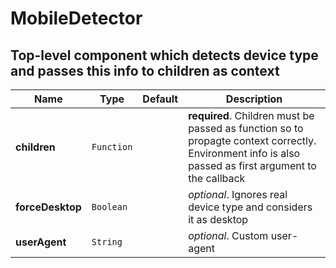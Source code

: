 # MobileDetector

## Top-level component which detects device type and passes this info to children as context

|Name|Type|Default|Description|
|----|----|-------|-----------|
| **children** | <code>Function</code> |  | **required**. Children must be passed as function so to propagte context correctly. Environment info is also passed as first argument to the callback |
| **forceDesktop** | <code>Boolean</code> |  | *optional*. Ignores real device type and considers it as desktop |
| **userAgent** | <code>String</code> |  | *optional*. Custom user-agent |